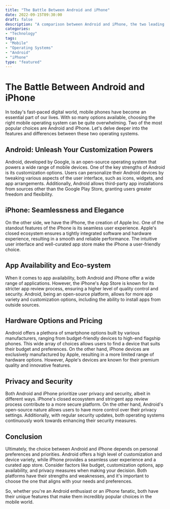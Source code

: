 ```yaml
--- 
title: "The Battle Between Android and iPhone"
date: 2022-09-15T09:30:00
draft: false
description: "A comparison between Android and iPhone, the two leading mobile operating systems."
categories:
- "Technology"
tags:
- "Mobile"
- "Operating Systems"
- "Android"
- "iPhone"
type: "featured"
---
```


# The Battle Between Android and iPhone

In today's fast-paced digital world, mobile phones have become an essential part of our lives. With so many options available, choosing the right mobile operating system can be quite overwhelming. Two of the most popular choices are Android and iPhone. Let's delve deeper into the features and differences between these two operating systems.

## Android: Unleash Your Customization Powers

Android, developed by Google, is an open-source operating system that powers a wide range of mobile devices. One of the key strengths of Android is its customization options. Users can personalize their Android devices by tweaking various aspects of the user interface, such as icons, widgets, and app arrangements. Additionally, Android allows third-party app installations from sources other than the Google Play Store, granting users greater freedom and flexibility.

## iPhone: Seamlessness and Elegance

On the other side, we have the iPhone, the creation of Apple Inc. One of the standout features of the iPhone is its seamless user experience. Apple's closed ecosystem ensures a tightly integrated software and hardware experience, resulting in a smooth and reliable performance. The intuitive user interface and well-curated app store make the iPhone a user-friendly choice.

## App Availability and Eco-system

When it comes to app availability, both Android and iPhone offer a wide range of applications. However, the iPhone's App Store is known for its stricter app review process, ensuring a higher level of quality control and security. Android, being an open-source platform, allows for more app variety and customization options, including the ability to install apps from outside sources.

## Hardware Options and Pricing

Android offers a plethora of smartphone options built by various manufacturers, ranging from budget-friendly devices to high-end flagship phones. This wide array of choices allows users to find a device that suits their budget and preferences. On the other hand, iPhone devices are exclusively manufactured by Apple, resulting in a more limited range of hardware options. However, Apple's devices are known for their premium quality and innovative features.

## Privacy and Security

Both Android and iPhone prioritize user privacy and security, albeit in different ways. iPhone's closed ecosystem and stringent app review process contribute to a more secure platform. On the other hand, Android's open-source nature allows users to have more control over their privacy settings. Additionally, with regular security updates, both operating systems continuously work towards enhancing their security measures.

## Conclusion

Ultimately, the choice between Android and iPhone depends on personal preferences and priorities. Android offers a high level of customization and device variety, while iPhone provides a seamless user experience and a curated app store. Consider factors like budget, customization options, app availability, and privacy measures when making your decision. Both platforms have their strengths and weaknesses, and it's important to choose the one that aligns with your needs and preferences.

So, whether you're an Android enthusiast or an iPhone fanatic, both have their unique features that make them incredibly popular choices in the mobile world.
